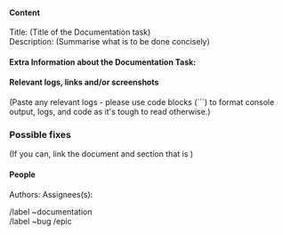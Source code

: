 <!-- This is a template for all documentation things such as needing to do some documentation or fixing an error (bug) in a document-->
#### __Content__
Title: (Title of the Documentation task)
<br>
Description: (Summarise what is to be done concisely)


#### __Extra Information about the Documentation Task:__
<!-- Take this  out if not relevant.-->

#### Relevant logs, links and/or screenshots

(Paste any relevant logs - please use code blocks (```) to format console output,
logs, and code as it's tough to read otherwise.)

### __Possible fixes__
<!-- Take this section out if not relevant -->
(If you can, link the document and section that is )

#### People
Authors:
Assignees(s):

/label ~documentation <br>
/label ~bug  <!--Take this label out if it is not a bug-->
/epic <!-- Please apply the correct epic label with this -->